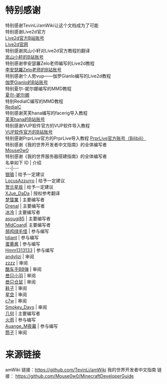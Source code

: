 # 特别感谢
特别感谢TevinLi/amWiki让这个文档成为了可能  
特别感谢Live2d官方  
[Live2d官方B站账号](https://space.bilibili.com/517434197)  
[Live2d官网](https://www.live2d.com/)  
特别感谢岚山小轩对Live2d官方教程的翻译  
[岚山小轩的B站账号](https://space.bilibili.com/405846923)  
特别感谢李安瑟羅Zelo老师编写的Live2d教程  
[李安瑟羅Zelo老师的B站账号](https://space.bilibili.com/484150459 )  
特别感谢个人势vup——伽罗Gianlo编写的Live2d教程  
[伽罗Gianlo的B站账号](https://space.bilibili.com/2899681)  
特别夏尔-妮尔娜编写的MMD教程  
[夏尔-妮尔娜](https://space.bilibili.com/32262020)  
特别RedialC编写的MMD教程  
[RedialC](https://space.bilibili.com/11831050)  
特别感谢芙芙hana编写的facerig导入教程  
[芙芙hana的B站账号](https://space.bilibili.com/43596222)  
特别感谢VUP软件官方的VUP软件导入教程  
[VUP软件官方的B站账号](https://space.bilibili.com/448645427)  
特别感谢PrprLive官方的PrprLive导入教程
[PrprLive官方账号（Bilibili）](https://space.bilibili.com/435936699)  
特别感谢《我的世界开发者中文指南》的全体编写者   
[Mouse0w0](https://github.com/Mouse0w0/MinecraftDeveloperGuide)    
特别感谢《我的世界服务器搭建指南》的全体编写者  
名单如下
ID | 介绍  
---|---  
[银狼](https://www.mcbbs.net/home.php?mod=space&uid=200097) | 给予一定建议  
[LocusAzzurro](https://www.mcbbs.net/home.php?mod=space&uid=266277) | 给予一定建议  
[贺兰星辰](https://www.mcbbs.net/home.php?mod=space&uid=495221) | 给予一定建议  
[XJue_DaDa](https://www.mcbbs.net/home.php?mod=space&uid=1101813) | 授权参考翻译  
[梦彗業](https://www.mcbbs.net/home.php?mod=space&uid=1071472) | 主要编写者  
[Drenal](https://www.mcbbs.net/home.php?mod=space&uid=1013348) | 主要编写者  
[冰冷](https://github.com/GceCold/) | 主要编写者  
[asougi85](https://www.mcbbs.net/home.php?mod=space&uid=527243) | 主要编写者   
[MIdCoard](https://github.com/MIdCoard)| 主要编写者  
[弱鸡绿毛怪](https://www.mcbbs.net/home.php?mod=space&uid=2149109) | 参与编写  
[tdiant](https://github.com/tdiant) | 参与编写  
[蛋黄酱](https://github.com/huangshize) | 参与编写  
[Hmm1313133](https://www.mcbbs.net/home.php?mod=space&uid=193264) | 参与编写  
[andylizi](https://github.com/andylizi) | 审阅    
[zzzz](https://github.com/ustc-zzzz) | 审阅  
[酷车手BB弹](https://www.mcbbs.net/home.php?mod=space&uid=284709) | 审阅  
[叁只小羽](https://github.com/xiaoyuowo) | 审阅  
[叁只仓鼠](https://github.com/ViosinDeng) | 审阅  
[耗子](https://github.com/Mouse0w0) | 审阅  
[星空](https://www.mcbbs.net/home.php?mod=space&uid=281332) | 审阅  
[c7w](https://www.mcbbs.net/home.php?mod=space&uid=564032) | 审阅  
[Smokey_Days](https://www.mcbbs.net/home.php?mod=space&uid=2065001) | 审阅  
[几何](https://www.mcbbs.net/home.php?mod=space&uid=1798694) | 主要编写者   
[火雨](https://www.mcbbs.net/home.php?mod=space&uid=1710570) | 参与编写  
[Auange_M夜幕](https://www.mcbbs.net/home.php?mod=space&uid=2128135) | 参与编写  
[筒子](https://www.mcbbs.net/home.php?mod=space&uid=910117) | 审阅  



# 来源链接
amWiki 链接：https://github.com/TevinLi/amWiki
我的世界开发者中文指南 链接： https://github.com/Mouse0w0/MinecraftDeveloperGuide
